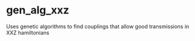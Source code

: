 # gen_alg_xxz
Uses genetic algorithms to find couplings that allow good transmissions in XXZ hamiltonians
